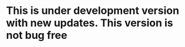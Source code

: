 # This is under development version with new updates. This version is not bug free <a name="Top"></a>
